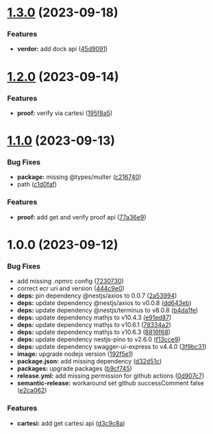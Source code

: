 # [1.3.0](https://github.com/TokenBricks/tlsnotary-and-cartesi-backend/compare/v1.2.0...v1.3.0) (2023-09-18)


### Features

* **verdor:** add dock api ([45d9091](https://github.com/TokenBricks/tlsnotary-and-cartesi-backend/commit/45d90910240c20b5576ee50c18c25d64917f1d34))

# [1.2.0](https://github.com/TokenBricks/tlsnotary-and-cartesi-backend/compare/v1.1.0...v1.2.0) (2023-09-14)


### Features

* **proof:** verify via cartesi ([195f8a5](https://github.com/TokenBricks/tlsnotary-and-cartesi-backend/commit/195f8a5b5e9d4be8f08e3ce01cc1f38a728d5dde))

# [1.1.0](https://github.com/TokenBricks/tlsnotary-and-cartesi-backend/compare/v1.0.0...v1.1.0) (2023-09-13)


### Bug Fixes

* **package:** missing @types/multer ([c216740](https://github.com/TokenBricks/tlsnotary-and-cartesi-backend/commit/c216740ec63ace217637280f3876e7c0c4d337ac))
* path ([c1d0faf](https://github.com/TokenBricks/tlsnotary-and-cartesi-backend/commit/c1d0fafbf65df34dcd12a743e2a3b88056f4a00d))


### Features

* **proof:** add get and verify proof api ([77a36e9](https://github.com/TokenBricks/tlsnotary-and-cartesi-backend/commit/77a36e9db833893aed4d5c28b0d96b5b60e27f1c))

# 1.0.0 (2023-09-12)


### Bug Fixes

* add missing .npmrc config ([7230730](https://github.com/TokenBricks/tlsnotary-and-cartesi-backend/commit/7230730b19d4552b59ca906001a7a4e604cd3b7b))
* correct ecr uri and version ([444c9e0](https://github.com/TokenBricks/tlsnotary-and-cartesi-backend/commit/444c9e0054057591bef0e8bf20ba38f3b49dc30b))
* **deps:** pin dependency @nestjs/axios to 0.0.7 ([2a53994](https://github.com/TokenBricks/tlsnotary-and-cartesi-backend/commit/2a5399495e9cd91c3f07fa9ba449c9f9a7fd5ca4))
* **deps:** update dependency @nestjs/axios to v0.0.8 ([dd643eb](https://github.com/TokenBricks/tlsnotary-and-cartesi-backend/commit/dd643eb80de589a17936df9cf35a700324d76809))
* **deps:** update dependency @nestjs/terminus to v8.0.8 ([b4da1fe](https://github.com/TokenBricks/tlsnotary-and-cartesi-backend/commit/b4da1fe172e85187d2ee41dc7bcb6ec97c7b21df))
* **deps:** update dependency mathjs to v10.4.3 ([e91ed87](https://github.com/TokenBricks/tlsnotary-and-cartesi-backend/commit/e91ed87e596d5c21c510500788ee92f1c61ce3ee))
* **deps:** update dependency mathjs to v10.6.1 ([78334a2](https://github.com/TokenBricks/tlsnotary-and-cartesi-backend/commit/78334a23c81cbf480f728b6b15418cfc8edc5295))
* **deps:** update dependency mathjs to v10.6.3 ([8816f68](https://github.com/TokenBricks/tlsnotary-and-cartesi-backend/commit/8816f68d4e10b0e2bcfb9d1926598be465c019f5))
* **deps:** update dependency nestjs-pino to v2.6.0 ([f13cce9](https://github.com/TokenBricks/tlsnotary-and-cartesi-backend/commit/f13cce97d2ccdb2cd57232a34c100678aa72166a))
* **deps:** update dependency swagger-ui-express to v4.4.0 ([3f9bc31](https://github.com/TokenBricks/tlsnotary-and-cartesi-backend/commit/3f9bc31cda3d238e35a6a9123807ed3cb4518fc4))
* **image:** upgrade nodejs version ([192f5e1](https://github.com/TokenBricks/tlsnotary-and-cartesi-backend/commit/192f5e1f657f2973b87f4a23e7880b8437470ac4))
* **package.json:** add missing dependency ([d32d51c](https://github.com/TokenBricks/tlsnotary-and-cartesi-backend/commit/d32d51cab059ec7c7777eef6375bbbcb7ba26020))
* **packages:** upgrade packages ([b9cf745](https://github.com/TokenBricks/tlsnotary-and-cartesi-backend/commit/b9cf7458aa703eae2b5c847a3ebeff3837730be1))
* **release.yml:** add missing permission for github actions ([0d907c7](https://github.com/TokenBricks/tlsnotary-and-cartesi-backend/commit/0d907c784f7d8fe9377bdc10f62e033be9c72c9c))
* **semantic-release:** workaround set github successComment false ([e2ca062](https://github.com/TokenBricks/tlsnotary-and-cartesi-backend/commit/e2ca062fcbcc943a82aad3547a40ef845641d032))


### Features

* **cartesi:** add get cartesi api ([d3c9c8a](https://github.com/TokenBricks/tlsnotary-and-cartesi-backend/commit/d3c9c8a7553e25062594ff3eacba4c34727e5405))

